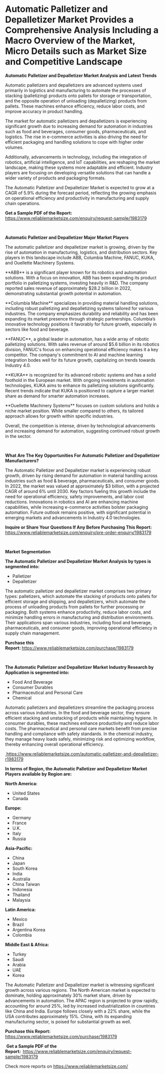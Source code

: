 <p><h1>Automatic Palletizer and Depalletizer Market Provides a Comprehensive Analysis Including a Macro Overview of the Market, Micro Details such as Market Size and Competitive Landscape</h1></p><p><strong>Automatic Palletizer and Depalletizer Market Analysis and Latest Trends</strong></p>
<p><p>Automatic palletizers and depalletizers are advanced systems used primarily in logistics and manufacturing to automate the processes of stacking (palletizing) products onto pallets for storage or transportation, and the opposite operation of unloading (depalletizing) products from pallets. These machines enhance efficiency, reduce labor costs, and improve accuracy in product handling. </p><p>The market for automatic palletizers and depalletizers is experiencing significant growth due to increasing demand for automation in industries such as food and beverages, consumer goods, pharmaceuticals, and logistics. The rise in e-commerce activities is also driving the need for efficient packaging and handling solutions to cope with higher order volumes.</p><p>Additionally, advancements in technology, including the integration of robotics, artificial intelligence, and IoT capabilities, are reshaping the market landscape, making these systems more adaptable and efficient. Industry players are focusing on developing versatile solutions that can handle a wider variety of products and packaging formats. </p><p>The Automatic Palletizer and Depalletizer Market is expected to grow at a CAGR of 5.9% during the forecast period, reflecting the growing emphasis on operational efficiency and productivity in manufacturing and supply chain operations.</p></p>
<p><strong>Get a Sample PDF of the Report:&nbsp;</strong> <a href="https://www.reliablemarketsize.com/enquiry/request-sample/1983179?utm_campaign=1833&utm_medium=2&utm_source=Github&utm_content=ia&utm_term=20022025&utm_id=automatic-palletizer-and-depalletizer">https://www.reliablemarketsize.com/enquiry/request-sample/1983179</a></p>
<p>&nbsp;</p>
<p><strong>Automatic Palletizer and Depalletizer Major Market Players</strong></p>
<p><p>The automatic palletizer and depalletizer market is growing, driven by the rise of automation in manufacturing, logistics, and distribution sectors. Key players in this landscape include ABB, Columbia Machine, FANUC, KUKA, and Ouellette Machinery Systems.</p><p>**ABB** is a significant player known for its robotics and automation solutions. With a focus on innovation, ABB has been expanding its product portfolio in palletizing systems, investing heavily in R&D. The company reported sales revenue of approximately $28.2 billion in 2022, demonstrating substantial growth potential in automation.</p><p>**Columbia Machine** specializes in providing material handling solutions, including robust palletizing and depalletizing systems tailored for various industries. The company emphasizes durability and reliability and has been expanding its market presence through strategic partnerships. Columbia’s innovative technology positions it favorably for future growth, especially in sectors like food and beverage.</p><p>**FANUC**, a global leader in automation, has a wide array of robotic palletizing solutions. With sales revenue of around $5.6 billion in its robotics division, FANUC's focus on enhancing operational efficiency makes it a key competitor. The company's commitment to AI and machine learning integration bodes well for its future growth, capitalizing on trends towards Industry 4.0.</p><p>**KUKA** is recognized for its advanced robotic systems and has a solid foothold in the European market. With ongoing investments in automation technologies, KUKA aims to enhance its palletizing solutions significantly. Recent trends indicate that KUKA is positioned to capture a larger market share as demand for smarter automation increases.</p><p>**Ouellette Machinery Systems** focuses on custom solutions and holds a niche market position. While smaller compared to others, its tailored approach allows for growth within specific industries.</p><p>Overall, the competition is intense, driven by technological advancements and increasing demand for automation, suggesting continued robust growth in the sector.</p></p>
<p>&nbsp;</p>
<p><strong>What Are The Key Opportunities For Automatic Palletizer and Depalletizer Manufacturers?</strong></p>
<p><p>The Automatic Palletizer and Depalletizer market is experiencing robust growth, driven by rising demand for automation in material handling across industries such as food & beverage, pharmaceuticals, and consumer goods. In 2022, the market was valued at approximately $3 billion, with a projected CAGR of around 6% until 2030. Key factors fueling this growth include the need for operational efficiency, safety improvements, and labor cost reductions. Innovations in robotics and AI are enhancing machine capabilities, while increasing e-commerce activities bolster packaging automation. Future outlook remains positive, with significant potential in emerging markets and advancements in Industry 4.0 technologies.</p></p>
<p><strong>Inquire or Share Your Questions If Any Before Purchasing This Report:</strong> <a href="https://www.reliablemarketsize.com/enquiry/pre-order-enquiry/1983179?utm_campaign=1833&utm_medium=2&utm_source=Github&utm_content=ia&utm_term=20022025&utm_id=automatic-palletizer-and-depalletizer">https://www.reliablemarketsize.com/enquiry/pre-order-enquiry/1983179</a></p>
<p>&nbsp;</p>
<p><strong>Market Segmentation</strong></p>
<p><strong>The Automatic Palletizer and Depalletizer Market Analysis by types is segmented into:</strong></p>
<p><ul><li>Palletizer</li><li>Depalletizer</li></ul></p>
<p><p>The automatic palletizer and depalletizer market comprises two primary types: palletizers, which automate the stacking of products onto pallets for efficient storage and shipping, and depalletizers, which automate the process of unloading products from pallets for further processing or packaging. Both systems enhance productivity, reduce labor costs, and minimize handling errors in manufacturing and distribution environments. Their applications span various industries, including food and beverage, pharmaceuticals, and consumer goods, improving operational efficiency in supply chain management.</p></p>
<p><strong>Purchase this Report:&nbsp;</strong><a href="https://www.reliablemarketsize.com/purchase/1983179?utm_campaign=1833&utm_medium=2&utm_source=Github&utm_content=ia&utm_term=20022025&utm_id=automatic-palletizer-and-depalletizer">https://www.reliablemarketsize.com/purchase/1983179</a></p>
<p>&nbsp;</p>
<p><strong>The Automatic Palletizer and Depalletizer Market Industry Research by Application is segmented into:</strong></p>
<p><ul><li>Food And Beverage</li><li>Consumer Durables</li><li>Pharmaceutical and Personal Care</li><li>Chemical</li></ul></p>
<p><p>Automatic palletizers and depalletizers streamline the packaging process across various industries. In the food and beverage sector, they ensure efficient stacking and unstacking of products while maintaining hygiene. In consumer durables, these machines enhance productivity and reduce labor costs. The pharmaceutical and personal care markets benefit from precise handling and compliance with safety standards. In the chemical industry, they manage heavy loads safely, minimizing risk and optimizing workflow, thereby enhancing overall operational efficiency.</p></p>
<p><a href="https://www.reliablemarketsize.com/automatic-palletizer-and-depalletizer-r1983179?utm_campaign=1833&utm_medium=2&utm_source=Github&utm_content=ia&utm_term=20022025&utm_id=automatic-palletizer-and-depalletizer">&nbsp;https://www.reliablemarketsize.com/automatic-palletizer-and-depalletizer-r1983179</a></p>
<p><strong>In terms of Region, the Automatic Palletizer and Depalletizer Market Players available by Region are:</strong></p>
<p>
    <p> <strong> North America: </strong>
        <ul>
            <li>United States</li>
            <li>Canada</li>
        </ul>
        </p> 
    <p> <strong> Europe: </strong>
        <ul>
            <li>Germany</li>
            <li>France</li>
            <li>U.K.</li>
            <li>Italy</li>
            <li>Russia</li>
        </ul>
        </p> 
    <p> <strong> Asia-Pacific: </strong>
        <ul>
            <li>China</li>
            <li>Japan</li>
            <li>South Korea</li>
            <li>India</li>
            <li>Australia</li>
            <li>China Taiwan</li>
            <li>Indonesia</li>
            <li>Thailand</li>
            <li>Malaysia</li>
        </ul>
        </p> 
    <p> <strong> Latin America: </strong>
        <ul>
            <li>Mexico</li>
            <li>Brazil</li>
            <li>Argentina Korea</li>
            <li>Colombia</li>
        </ul>
        </p> 
    <p> <strong> Middle East & Africa: </strong>
        <ul>
            <li>Turkey</li>
            <li>Saudi</li>
            <li>Arabia</li>
            <li>UAE</li>
            <li>Korea</li>
        </ul>
    </p>
    </p>
<p><p>The Automatic Palletizer and Depalletizer market is witnessing significant growth across various regions. The North American market is expected to dominate, holding approximately 30% market share, driven by advancements in automation. The APAC region is projected to grow rapidly, accounting for around 25%, led by increased industrialization in countries like China and India. Europe follows closely with a 22% share, while the USA contributes approximately 15%. China, with its expanding manufacturing sector, is poised for substantial growth as well.</p></p>
<p><strong>Purchase this Report: </strong><a href="https://www.reliablemarketsize.com/purchase/1983179?utm_campaign=1833&utm_medium=2&utm_source=Github&utm_content=ia&utm_term=20022025&utm_id=automatic-palletizer-and-depalletizer">https://www.reliablemarketsize.com/purchase/1983179</a></p>
<p>&nbsp;<strong>Get a Sample PDF of the Report:&nbsp;&nbsp;</strong><a href="https://www.reliablemarketsize.com/enquiry/request-sample/1983179?utm_campaign=1833&utm_medium=2&utm_source=Github&utm_content=ia&utm_term=20022025&utm_id=automatic-palletizer-and-depalletizer">https://www.reliablemarketsize.com/enquiry/request-sample/1983179</a></p>
<p><strong></strong></p>
<p>Check more reports on <a href="https://www.reliablemarketsize.com/?utm_campaign=1833&utm_medium=2&utm_source=Github&utm_content=ia&utm_term=20022025&utm_id=automatic-palletizer-and-depalletizer">https://www.reliablemarketsize.com/</a></p>